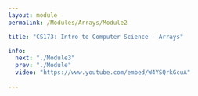```yaml
---
layout: module
permalink: /Modules/Arrays/Module2

title: "CS173: Intro to Computer Science - Arrays"

info:
  next: "./Module3"
  prev: "./Module"
  video: "https://www.youtube.com/embed/W4YSQrkGcuA"
  
---
```

